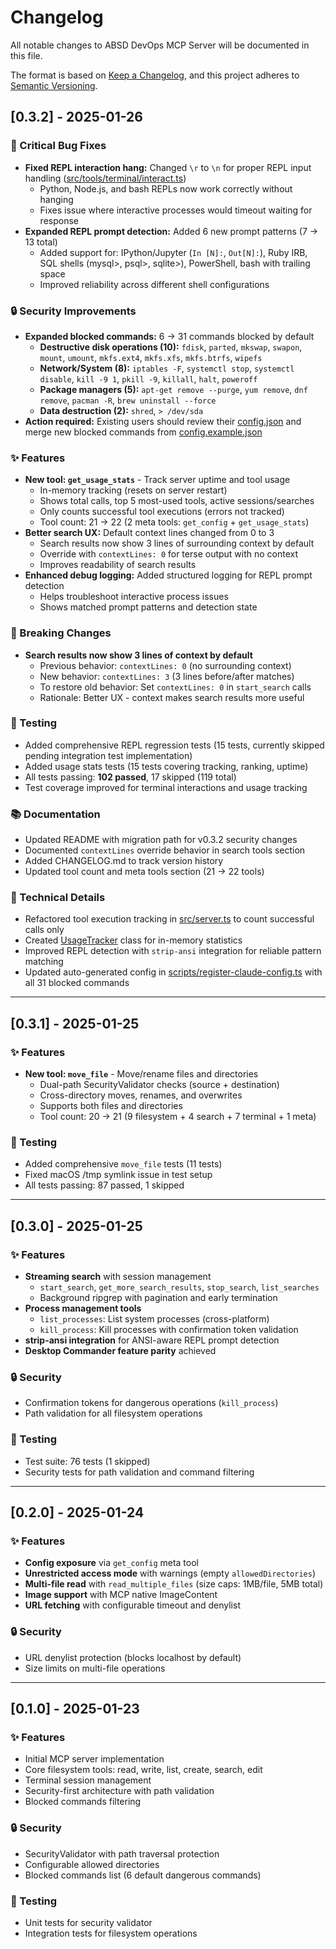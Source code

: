 # Changelog

All notable changes to ABSD DevOps MCP Server will be documented in this file.

The format is based on [Keep a Changelog](https://keepachangelog.com/en/1.0.0/),
and this project adheres to [Semantic Versioning](https://semver.org/spec/v2.0.0.html).

## [0.3.2] - 2025-01-26

### 🐛 Critical Bug Fixes
- **Fixed REPL interaction hang:** Changed `\r` to `\n` for proper REPL input handling ([src/tools/terminal/interact.ts](src/tools/terminal/interact.ts:94))
  - Python, Node.js, and bash REPLs now work correctly without hanging
  - Fixes issue where interactive processes would timeout waiting for response
- **Expanded REPL prompt detection:** Added 6 new prompt patterns (7 → 13 total)
  - Added support for: IPython/Jupyter (`In [N]:`, `Out[N]:`), Ruby IRB, SQL shells (mysql>, psql>, sqlite>), PowerShell, bash with trailing space
  - Improved reliability across different shell configurations

### 🔒 Security Improvements
- **Expanded blocked commands:** 6 → 31 commands blocked by default
  - **Destructive disk operations (10):** `fdisk`, `parted`, `mkswap`, `swapon`, `mount`, `umount`, `mkfs.ext4`, `mkfs.xfs`, `mkfs.btrfs`, `wipefs`
  - **Network/System (8):** `iptables -F`, `systemctl stop`, `systemctl disable`, `kill -9 1`, `pkill -9`, `killall`, `halt`, `poweroff`
  - **Package managers (5):** `apt-get remove --purge`, `yum remove`, `dnf remove`, `pacman -R`, `brew uninstall --force`
  - **Data destruction (2):** `shred`, `> /dev/sda`
- **Action required:** Existing users should review their [config.json](config.example.json) and merge new blocked commands from [config.example.json](config.example.json)

### ✨ Features
- **New tool: `get_usage_stats`** - Track server uptime and tool usage
  - In-memory tracking (resets on server restart)
  - Shows total calls, top 5 most-used tools, active sessions/searches
  - Only counts successful tool executions (errors not tracked)
  - Tool count: 21 → 22 (2 meta tools: `get_config` + `get_usage_stats`)
- **Better search UX:** Default context lines changed from 0 to 3
  - Search results now show 3 lines of surrounding context by default
  - Override with `contextLines: 0` for terse output with no context
  - Improves readability of search results
- **Enhanced debug logging:** Added structured logging for REPL prompt detection
  - Helps troubleshoot interactive process issues
  - Shows matched prompt patterns and detection state

### 📝 Breaking Changes
- **Search results now show 3 lines of context by default**
  - Previous behavior: `contextLines: 0` (no surrounding context)
  - New behavior: `contextLines: 3` (3 lines before/after matches)
  - To restore old behavior: Set `contextLines: 0` in `start_search` calls
  - Rationale: Better UX - context makes search results more useful

### 🧪 Testing
- Added comprehensive REPL regression tests (15 tests, currently skipped pending integration test implementation)
- Added usage stats tests (15 tests covering tracking, ranking, uptime)
- All tests passing: **102 passed**, 17 skipped (119 total)
- Test coverage improved for terminal interactions and usage tracking

### 📚 Documentation
- Updated README with migration path for v0.3.2 security changes
- Documented `contextLines` override behavior in search tools section
- Added CHANGELOG.md to track version history
- Updated tool count and meta tools section (21 → 22 tools)

### 🔧 Technical Details
- Refactored tool execution tracking in [src/server.ts](src/server.ts) to count successful calls only
- Created [UsageTracker](src/tools/meta/usage-stats.ts) class for in-memory statistics
- Improved REPL detection with `strip-ansi` integration for reliable pattern matching
- Updated auto-generated config in [scripts/register-claude-config.ts](scripts/register-claude-config.ts) with all 31 blocked commands

---

## [0.3.1] - 2025-01-25

### ✨ Features
- **New tool: `move_file`** - Move/rename files and directories
  - Dual-path SecurityValidator checks (source + destination)
  - Cross-directory moves, renames, and overwrites
  - Supports both files and directories
  - Tool count: 20 → 21 (9 filesystem + 4 search + 7 terminal + 1 meta)

### 🧪 Testing
- Added comprehensive `move_file` tests (11 tests)
- Fixed macOS /tmp symlink issue in test setup
- All tests passing: 87 passed, 1 skipped

---

## [0.3.0] - 2025-01-25

### ✨ Features
- **Streaming search** with session management
  - `start_search`, `get_more_search_results`, `stop_search`, `list_searches`
  - Background ripgrep with pagination and early termination
- **Process management tools**
  - `list_processes`: List system processes (cross-platform)
  - `kill_process`: Kill processes with confirmation token validation
- **strip-ansi integration** for ANSI-aware REPL prompt detection
- **Desktop Commander feature parity** achieved

### 🔒 Security
- Confirmation tokens for dangerous operations (`kill_process`)
- Path validation for all filesystem operations

### 🧪 Testing
- Test suite: 76 tests (1 skipped)
- Security tests for path validation and command filtering

---

## [0.2.0] - 2025-01-24

### ✨ Features
- **Config exposure** via `get_config` meta tool
- **Unrestricted access mode** with warnings (empty `allowedDirectories`)
- **Multi-file read** with `read_multiple_files` (size caps: 1MB/file, 5MB total)
- **Image support** with MCP native ImageContent
- **URL fetching** with configurable timeout and denylist

### 🔒 Security
- URL denylist protection (blocks localhost by default)
- Size limits on multi-file operations

---

## [0.1.0] - 2025-01-23

### ✨ Features
- Initial MCP server implementation
- Core filesystem tools: read, write, list, create, search, edit
- Terminal session management
- Security-first architecture with path validation
- Blocked commands filtering

### 🔒 Security
- SecurityValidator with path traversal protection
- Configurable allowed directories
- Blocked commands list (6 default dangerous commands)

### 🧪 Testing
- Unit tests for security validator
- Integration tests for filesystem operations
